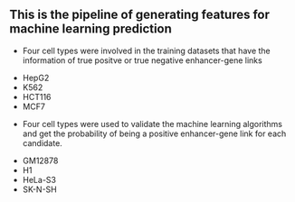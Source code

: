 ## This is the pipeline of generating features for machine learning prediction

- Four cell types were involved in the training datasets that have the information of true positve or true negative enhancer-gene links
* HepG2
* K562
* HCT116
* MCF7

- Four cell types were used to validate the machine learning algorithms and get the probability of being a positive enhancer-gene link for each candidate.
* GM12878
* H1
* HeLa-S3
* SK-N-SH
